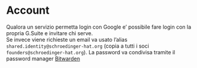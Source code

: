 # Account

Qualora un servizio permetta login con Google e’ possibile fare login con la propria G.Suite e invitare chi serve.  
Se invece viene richieste un email va usato l’alias `shared.identity@schroedinger-hat.org` (copia a tutti i soci `founders@schroedinger-hat.org`).
La password va condivisa tramite il password manager [Bitwarden](../Security/Bitwarden.md)

